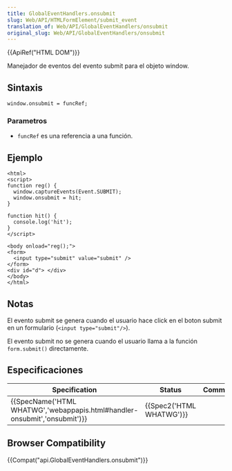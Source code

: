 ```yaml
---
title: GlobalEventHandlers.onsubmit
slug: Web/API/HTMLFormElement/submit_event
translation_of: Web/API/GlobalEventHandlers/onsubmit
original_slug: Web/API/GlobalEventHandlers/onsubmit
---
```


{{ApiRef("HTML DOM")}}

Manejador de eventos del evento submit para el objeto window.

## Sintaxis

```
window.onsubmit = funcRef;
```

### Parametros

- `funcRef` es una referencia a una función.

## Ejemplo

```
<html>
<script>
function reg() {
  window.captureEvents(Event.SUBMIT);
  window.onsubmit = hit;
}

function hit() {
  console.log('hit');
}
</script>

<body onload="reg();">
<form>
  <input type="submit" value="submit" />
</form>
<div id="d"> </div>
</body>
</html>
```

## Notas

El evento submit se genera cuando el usuario hace click en el boton submit en un formulario (`<input type="submit"/>`).

El evento submit no se genera cuando el usuario llama a la función `form.submit()` directamente.

## Especificaciones

| Specification                                                                                    | Status                           | Comment |
| ------------------------------------------------------------------------------------------------ | -------------------------------- | ------- |
| {{SpecName('HTML WHATWG','webappapis.html#handler-onsubmit','onsubmit')}} | {{Spec2('HTML WHATWG')}} |         |

## Browser Compatibility

{{Compat("api.GlobalEventHandlers.onsubmit")}}
